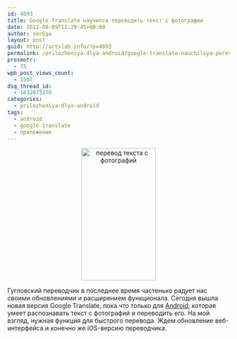 ```yaml
---
id: 4893
title: Google Translate научился переводить текст с фотографии
date: 2012-08-09T11:29:45+00:00
author: serEga
layout: post
guid: http://artslab.info/?p=4893
permalink: /prilozheniya-dlya-android/google-translate-nauchilsya-perevodit-tekst-s-fotografii/
prosmotr:
  - 75
wpb_post_views_count:
  - 1507
dsq_thread_id:
  - 1632073270
categories:
  - prilozheniya-dlya-android
tags:
  - android
  - google translate
  - приложение
---
```

<center>
  <a href="http://googledrive.com/host/0B9lHVSSSdxdxd0hjdUdmRzY3Tjg/google_translate.jpeg"><img src="http://googledrive.com/host/0B9lHVSSSdxdxd0hjdUdmRzY3Tjg/google_translate-168x300.jpg" alt="перевод текста с фотографий" title="google_translate" width="168" height="300" class="aligncenter size-medium wp-image-4894" /></a>
</center>

Гугловский переводчик в последнее время частенько радует нас своими обновлениями и расширением функционала. Сегодня вышла новая версия Google Translate, пока что только для [Android](https://play.google.com/store/apps/details?id=com.google.android.apps.translate&feature=nav_result#?t=W251bGwsMSwxLDMsImNvbS5nb29nbGUuYW5kcm9pZC5hcHBzLnRyYW5zbGF0ZSJd), которая умеет распознавать текст с фотографий и переводить его. На мой взгляд, нужная функция для быстрого перевода.
Ждем обновление веб-интерфейса и конечно же iOS-версию переводчика.